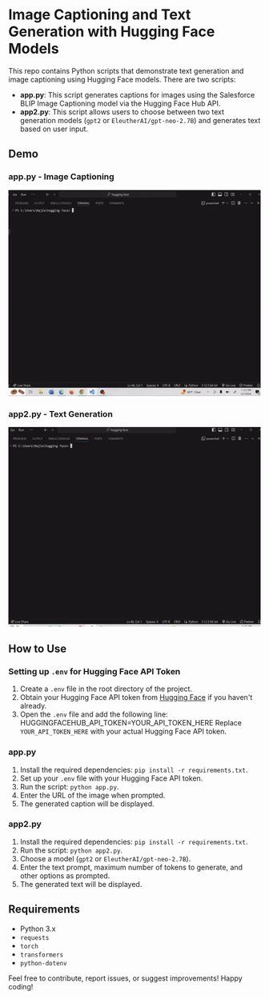 # Image Captioning and Text Generation with Hugging Face Models

This repo contains Python scripts that demonstrate text generation and image captioning using Hugging Face models. There are two scripts:

- **app.py**: This script generates captions for images using the Salesforce BLIP Image Captioning model via the Hugging Face Hub API.
- **app2.py**: This script allows users to choose between two text generation models (`gpt2` or `EleutherAI/gpt-neo-2.7B`) and generates text based on user input.

## Demo

### app.py - Image Captioning

![app.py Demo](./app.gif)

### app2.py - Text Generation

![app2.py Demo](./app2.gif)

## How to Use

### Setting up `.env` for Hugging Face API Token

1. Create a `.env` file in the root directory of the project.
2. Obtain your Hugging Face API token from [Hugging Face](https://huggingface.co/) if you haven't already.
3. Open the `.env` file and add the following line:
   HUGGINGFACEHUB_API_TOKEN=YOUR_API_TOKEN_HERE
   Replace `YOUR_API_TOKEN_HERE` with your actual Hugging Face API token.

### app.py
1. Install the required dependencies: `pip install -r requirements.txt`.
2. Set up your `.env` file with your Hugging Face API token.
3. Run the script: `python app.py`.
4. Enter the URL of the image when prompted.
5. The generated caption will be displayed.

### app2.py
1. Install the required dependencies: `pip install -r requirements.txt`.
2. Run the script: `python app2.py`.
3. Choose a model (`gpt2` or `EleutherAI/gpt-neo-2.7B`).
4. Enter the text prompt, maximum number of tokens to generate, and other options as prompted.
5. The generated text will be displayed.

## Requirements

- Python 3.x
- `requests`
- `torch`
- `transformers`
- `python-dotenv`



Feel free to contribute, report issues, or suggest improvements! Happy coding!
